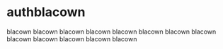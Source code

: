 # authblacown
blacown
blacown
blacown
blacown
blacown
blacown
blacown
blacown
blacown
blacown
blacown
blacown
blacown
